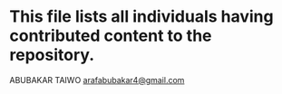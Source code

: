 # This file lists all individuals having contributed content to the repository.

ABUBAKAR TAIWO <arafabubakar4@gmail.com>
